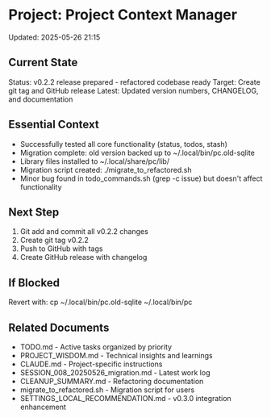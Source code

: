 # Project: Project Context Manager
Updated: 2025-05-26 21:15

## Current State
Status: v0.2.2 release prepared - refactored codebase ready
Target: Create git tag and GitHub release
Latest: Updated version numbers, CHANGELOG, and documentation

## Essential Context
- Successfully tested all core functionality (status, todos, stash)
- Migration complete: old version backed up to ~/.local/bin/pc.old-sqlite
- Library files installed to ~/.local/share/pc/lib/
- Migration script created: ./migrate_to_refactored.sh
- Minor bug found in todo_commands.sh (grep -c issue) but doesn't affect functionality

## Next Step
1. Git add and commit all v0.2.2 changes
2. Create git tag v0.2.2
3. Push to GitHub with tags
4. Create GitHub release with changelog

## If Blocked
Revert with: cp ~/.local/bin/pc.old-sqlite ~/.local/bin/pc

## Related Documents
- TODO.md - Active tasks organized by priority
- PROJECT_WISDOM.md - Technical insights and learnings
- CLAUDE.md - Project-specific instructions
- SESSION_008_20250526_migration.md - Latest work log
- CLEANUP_SUMMARY.md - Refactoring documentation
- migrate_to_refactored.sh - Migration script for users
- SETTINGS_LOCAL_RECOMMENDATION.md - v0.3.0 integration enhancement